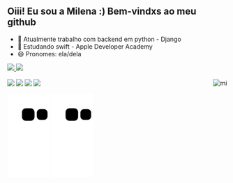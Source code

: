 ## Oiii! Eu sou a Milena :) Bem-vindxs ao meu github

- 🔭 Atualmente trabalho com backend em python - Django
- 🌱 Estudando swift - Apple Developer Academy
- 😄 Pronomes: ela/dela

<div>
  <a href="https://github.com/milenaalcantara">
  <img height="166em" src="https://github-readme-stats.vercel.app/api?username=milenaalcantara&show_icons=true&theme=dracula&include_all_commits=true&count_private=true"/>
  <img height="166em" src="https://github-readme-stats.vercel.app/api/top-langs/?username=milenaalcantara&layout=compact&langs_count=16&theme=dracula"/>
</div>
  <div style="display: inline_block"><br>
<!--   <img align="center" alt="Mi-Git" height="30" width="40" src="https://raw.githubusercontent.com/devicons/devicon/master/icons/git/git-plain.svg"> -->
<!--   <img align="center" alt="Mi-Js" height="30" width="40" src="https://raw.githubusercontent.com/devicons/devicon/master/icons/javascript/javascript-plain.svg"> -->
<!--   <img align="center" alt="Mi-Ts" height="30" width="40" src="https://raw.githubusercontent.com/devicons/devicon/master/icons/typescript/typescript-plain.svg"> -->
<!--   <img align="center" alt="Mi-React" height="30" width="40" src="https://raw.githubusercontent.com/devicons/devicon/master/icons/react/react-original.svg"> -->
<!--   <img align="center" alt="Mi-HTML" height="30" width="40" src="https://raw.githubusercontent.com/devicons/devicon/master/icons/html5/html5-original.svg"> -->
<!--   <img align="center" alt="Mi-CSS" height="30" width="40" src="https://raw.githubusercontent.com/devicons/devicon/master/icons/css3/css3-original.svg"> -->
<!--   <img align="center" alt="Mi-SCSS" height="30" width="40" src="https://raw.githubusercontent.com/devicons/devicon/master/icons/sass/sass-original.svg"> -->
<!--   <img align="center" alt="Mi-Python" height="30" width="40" src="https://raw.githubusercontent.com/devicons/devicon/master/icons/python/python-original.svg"> -->
<!--   <img align="center" alt="Mi-django" height="30" width="40" src="https://raw.githubusercontent.com/devicons/devicon/master/icons/django/django-original.svg"> -->
<!--   <img align="center" alt="Mi-mysql" height="30" width="40" src="https://raw.githubusercontent.com/devicons/devicon/master/icons/mysql/mysql-original.svg"> -->
<!--     <img align="center" alt="Mi-swift" height="30" width="40" src="https://raw.githubusercontent.com/devicons/devicon/master/icons/mysql/swift-original.svg"> -->
  <img align="right" alt="mi" height="120em" src="https://media.giphy.com/media/FNXWVL2JzYN49eRr0z/giphy.gif">
</div> 
  
 
<div> 
  <a href="https:https://www.linkedin.com/in/milena-alc%C3%A2ntara-b098341ba" target="_blank"><img src="https://img.shields.io/badge/-LinkedIn-%230077B5?style=for-the-badge&logo=linkedin&logoColor=white" target="_blank"></a>
  <a href="https://gitlab.com/milenaalcantara" target="_blank"><img src="https://img.shields.io/badge/GitLab-330F63?style=for-the-badge&logo=gitlab&logoColor=white" target="_blank"></a> 
  <a href="https://www.instagram.com/milenaalcantara__" target="_blank"><img src="https://img.shields.io/badge/-Instagram-%23E4405F?style=for-the-badge&logo=instagram&logoColor=white" target="_blank"></a>
  <a href = "mailto:milimaalc@gmail.com"><img src="https://img.shields.io/badge/-Gmail-%23333?style=for-the-badge&logo=gmail&logoColor=white" target="_blank"></a>
 
  ![Snake animation](https://github.com/milenaalcantara/milenaalcantara/blob/output/github-contribution-grid-snake.svg)
  ![Snake animation](https://github.com/milenaalcantara/milenaalcantara/blob/output/github-contribution-grid-snake.svg)
 
</div>
  
